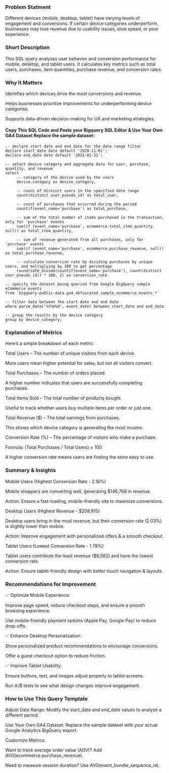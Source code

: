 ### Problem Statment

Different devices (mobile, desktop, tablet) have varying levels of engagement and conversions. If certain device categories underperform, businesses may lose revenue due to usability issues, slow speed, or poor experience.

### Short Description

This SQL query analyzes user behavior and conversion performance for mobile, desktop, and tablet users. It calculates key metrics such as total users, purchases, item quantities, purchase revenue, and conversion rates.

### Why It Matters

Identifies which devices drive the most conversions and revenue.

Helps businesses prioritize improvements for underperforming device categories.

Supports data-driven decision-making for UX and marketing strategies.

#### Copy This SQL Code and Paste your Bigquery SQL Editor & Use Your Own GA4 Dataset Replace the sample dataset:

```
-- declare start date and end date for the date range filter
declare start_date date default '2020-11-01';  
declare end_date date default '2021-01-31';

-- select device category and aggregate data for user, purchase, quantity, and revenue
select  
     -- category of the device used by the users
     device.category as device_category,  
     
     -- count of distinct users in the specified date range
     count(distinct user_pseudo_id) as total_user,  
     
     -- count of purchases that occurred during the period
     countif(event_name='purchase') as total_purchase,  
     
     -- sum of the total number of items purchased in the transaction, only for 'purchase' events
     sum(if (event_name='purchase', ecommerce.total_item_quantity, null)) as total_item_quantity,  
     
     -- sum of revenue generated from all purchases, only for 'purchase' events
     sum(if (event_name='purchase', ecommerce.purchase_revenue, null)) as total_purchase_revenue,   
     
     -- calculate conversion rate by dividing purchases by unique users, and multiplying by 100 to get percentage
     round(safe_divide(countif(event_name='purchase'), count(distinct user_pseudo_id)) * 100, 2) as conversion_rate  
     
-- specify the dataset being queried from Google BigQuery sample eCommerce events
from `bigquery-public-data.ga4_obfuscated_sample_ecommerce.events_*`  

-- filter data between the start date and end date
where parse_date('%Y%m%d', event_date) between start_date and end_date  

-- group the results by the device category
group by device_category;

```

### Explanation of Metrics 

Here’s a simple breakdown of each metric:

 Total Users – The number of unique visitors from each device.
      
 More users mean higher potential for sales, but not all visitors convert.
      
Total Purchases – The number of orders placed.

A higher number indicates that users are successfully completing purchases.
      
Total Items Sold – The total number of products bought.
      
Useful to track whether users buy multiple items per order or just one.
      
Total Revenue ($) – The total earnings from purchases.
      
This shows which device category is generating the most income.
      
Conversion Rate (%) – The percentage of visitors who make a purchase.
      
Formula: (Total Purchases / Total Users) × 100
      
A higher conversion rate means users are finding the store easy to use.

### Summary & Insights

Mobile Users (Highest Conversion Rate - 2.16%)
    
Mobile shoppers are converting well, generating $146,768 in revenue.
    
Action: Ensure a fast-loading, mobile-friendly site to maximize conversions.
    
Desktop Users (Highest Revenue - $208,815)
    
 Desktop users bring in the most revenue, but their conversion rate (2.03%) is slightly lower than mobile.
    
Action: Improve engagement with personalized offers & a smooth checkout.
    
Tablet Users (Lowest Conversion Rate - 1.78%)
    
Tablet users contribute the least revenue ($6,582) and have the lowest conversion rate.
    
Action: Ensure tablet-friendly design with better touch navigation & layouts.
 

### Recommendations for Improvement

✅ Optimize Mobile Experience:
    
Improve page speed, reduce checkout steps, and ensure a smooth browsing experience.
    
Use mobile-friendly payment options (Apple Pay, Google Pay) to reduce drop-offs.
    
✅ Enhance Desktop Personalization:
    
Show personalized product recommendations to encourage conversions.
    
Offer a guest checkout option to reduce friction.
    
✅ Improve Tablet Usability:
    
 Ensure buttons, text, and images adjust properly to tablet screens.
    
Run A/B tests to see what design changes improve engagement.

### How to Use This Query Template

 Adjust Date Range: Modify the start_date and end_date values to analyze a different period.
      
 Use Your Own GA4 Dataset: Replace the sample dataset with your actual Google Analytics BigQuery export.
      
Customize Metrics:
      
Want to track average order value (AOV)? Add AVG(ecommerce.purchase_revenue).

Need to measure session duration? Use AVG(event_bundle_sequence_id).
